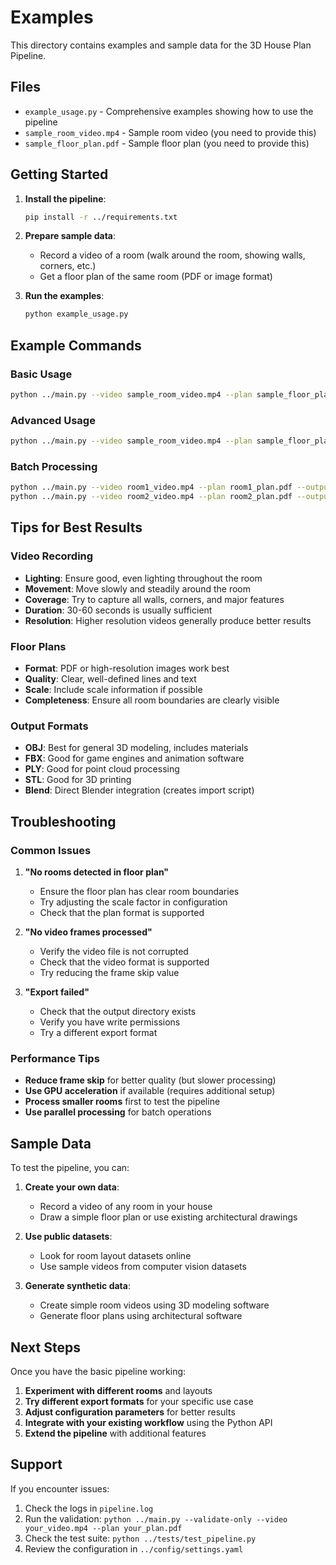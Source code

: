# Examples

This directory contains examples and sample data for the 3D House Plan Pipeline.

## Files

- `example_usage.py` - Comprehensive examples showing how to use the pipeline
- `sample_room_video.mp4` - Sample room video (you need to provide this)
- `sample_floor_plan.pdf` - Sample floor plan (you need to provide this)

## Getting Started

1. **Install the pipeline**:
   ```bash
   pip install -r ../requirements.txt
   ```

2. **Prepare sample data**:
   - Record a video of a room (walk around the room, showing walls, corners, etc.)
   - Get a floor plan of the same room (PDF or image format)

3. **Run the examples**:
   ```bash
   python example_usage.py
   ```

## Example Commands

### Basic Usage
```bash
python ../main.py --video sample_room_video.mp4 --plan sample_floor_plan.pdf --output my_room.obj
```

### Advanced Usage
```bash
python ../main.py --video sample_room_video.mp4 --plan sample_floor_plan.pdf --output my_room.fbx --format fbx --room-name "LivingRoom"
```

### Batch Processing
```bash
python ../main.py --video room1_video.mp4 --plan room1_plan.pdf --output batch_output/room1.obj
python ../main.py --video room2_video.mp4 --plan room2_plan.pdf --output batch_output/room2.obj
```

## Tips for Best Results

### Video Recording
- **Lighting**: Ensure good, even lighting throughout the room
- **Movement**: Move slowly and steadily around the room
- **Coverage**: Try to capture all walls, corners, and major features
- **Duration**: 30-60 seconds is usually sufficient
- **Resolution**: Higher resolution videos generally produce better results

### Floor Plans
- **Format**: PDF or high-resolution images work best
- **Quality**: Clear, well-defined lines and text
- **Scale**: Include scale information if possible
- **Completeness**: Ensure all room boundaries are clearly visible

### Output Formats
- **OBJ**: Best for general 3D modeling, includes materials
- **FBX**: Good for game engines and animation software
- **PLY**: Good for point cloud processing
- **STL**: Good for 3D printing
- **Blend**: Direct Blender integration (creates import script)

## Troubleshooting

### Common Issues

1. **"No rooms detected in floor plan"**
   - Ensure the floor plan has clear room boundaries
   - Try adjusting the scale factor in configuration
   - Check that the plan format is supported

2. **"No video frames processed"**
   - Verify the video file is not corrupted
   - Check that the video format is supported
   - Try reducing the frame skip value

3. **"Export failed"**
   - Check that the output directory exists
   - Verify you have write permissions
   - Try a different export format

### Performance Tips

- **Reduce frame skip** for better quality (but slower processing)
- **Use GPU acceleration** if available (requires additional setup)
- **Process smaller rooms** first to test the pipeline
- **Use parallel processing** for batch operations

## Sample Data

To test the pipeline, you can:

1. **Create your own data**:
   - Record a video of any room in your house
   - Draw a simple floor plan or use existing architectural drawings

2. **Use public datasets**:
   - Look for room layout datasets online
   - Use sample videos from computer vision datasets

3. **Generate synthetic data**:
   - Create simple room videos using 3D modeling software
   - Generate floor plans using architectural software

## Next Steps

Once you have the basic pipeline working:

1. **Experiment with different rooms** and layouts
2. **Try different export formats** for your specific use case
3. **Adjust configuration parameters** for better results
4. **Integrate with your existing workflow** using the Python API
5. **Extend the pipeline** with additional features

## Support

If you encounter issues:

1. Check the logs in `pipeline.log`
2. Run the validation: `python ../main.py --validate-only --video your_video.mp4 --plan your_plan.pdf`
3. Check the test suite: `python ../tests/test_pipeline.py`
4. Review the configuration in `../config/settings.yaml`
